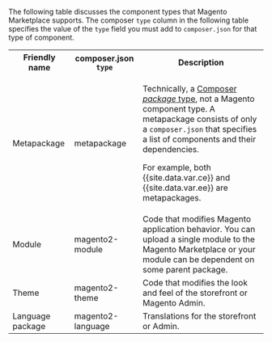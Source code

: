 <div markdown="1">

The following table discusses the component types that Magento Marketplace supports. The composer `type` column in the following table specifies the value of the `type` field you must add to `composer.json` for that type of component.

<table>
<tbody>
<tr>
<th>Friendly name</th>
<th>composer.json <code>type</code></th>
<th>Description</th>
</tr>
<tr>
<td>Metapackage</td>
<td>metapackage</td>
<td><p>Technically, a <a href="https://getcomposer.org/doc/04-schema.md#type" target="_blank">Composer <em>package</em> type</a>, not a Magento component type. A metapackage consists of only a <code>composer.json</code> that specifies a list of components and their dependencies. </p>
<p>For example, both {{site.data.var.ce}} and {{site.data.var.ee}} are metapackages.</p></td>
</tr>
<tr>
<td>Module</td>
<td>magento2-module</td>
<td>Code that modifies Magento application behavior. You can upload a single module to the Magento Marketplace or your module can be dependent on some parent package.</td>
</tr>
<tr>
<td>Theme</td>
<td>magento2-theme</td>
<td>Code that modifies the look and feel of the storefront or Magento Admin.</td>
</tr>
<tr>
<td>Language package</td>
<td>magento2-language</td>
<td>Translations for the storefront or Admin.</td>
</tr>
</tbody>
</table>
